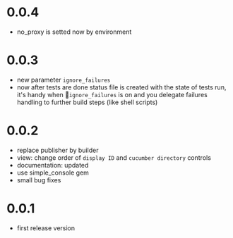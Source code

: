 # 0.0.4
- no_proxy is setted now by environment

# 0.0.3
- new parameter `ignore_failures`
- now after tests are done status file is created with the state of tests run, it's handy when `ignore_failures` is on
and you delegate failures handling to further build steps (like shell scripts)

# 0.0.2
- replace publisher by builder
- view: change order of `display ID` and `cucumber directory` controls 
- documentation: updated
- use simple_console gem
- small bug fixes



# 0.0.1
- first release version
